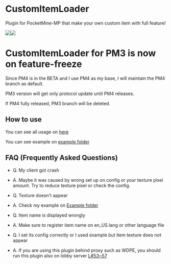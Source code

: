 # CustomItemLoader
Plugin for PocketMine-MP that make your own custom item with full feature!

<a href="https://poggit.pmmp.io/p/CustomItemLoader"><img src="https://poggit.pmmp.io/shield.state/CustomItemLoader"></a><a href="https://poggit.pmmp.io/p/CustomItemLoader"><img src="https://poggit.pmmp.io/shield.dl/CustomItemLoader"></a>

# CustomItemLoader for PM3 is now on feature-freeze
Since PM4 is in the BETA and I use PM4 as my base, I will maintain the PM4 branch as default.

PM3 version will get only protocol update until PM4 releases.

If PM4 fully released, PM3 branch will be deleted.

## How to use

You can see all usage on [here](./CONFIGURATION.md)

You can see example on [example folder](./example)

## FAQ (Frequently Asked Questions)

* Q. My client got crash
* A. Maybe it was caused by wrong set up on config or your texture pixel amount. Try to reduce texture pixel or check the config.


* Q. Texture doesn't appear
* A. Check my example on [Example folder](./example)


* Q. Item name is displayed wrongly
* A. Make sure to register item name on en_US.lang or other language file

* Q. I set its config correctly or I used example but item texture does not appear
* A. If you are using this plugin behind proxy such as WDPE, you should run this plugin also on lobby server [L#53~57](https://github.com/alvin0319/CustomItemLoader/blob/master/src/alvin0319/CustomItemLoader/CustomItemLoader.php#L53#L57)
